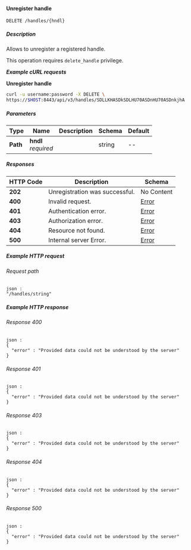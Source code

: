 
<a name="remove_handle"></a>
#### Unregister handle
```
DELETE /handles/{hndl}
```


##### Description
Allows to unregister a registered handle.

This operation requires `delete_handle` privilege.

***Example cURL requests***

**Unregister handle**
```bash
curl -u username:password -X DELETE \
https://$HOST:8443/api/v3/handles/SDLLKHASDkSDLHU70ASDnHU70ASDnkjhA
```


##### Parameters

|Type|Name|Description|Schema|Default|
|---|---|---|---|---|
|**Path**|**hndl**  <br>*required*||string|--|


##### Responses

|HTTP Code|Description|Schema|
|---|---|---|
|**202**|Unregistration was successful.|No Content|
|**400**|Invalid request.|[Error](../definitions/Error.md#error)|
|**401**|Authentication error.|[Error](../definitions/Error.md#error)|
|**403**|Authorization error.|[Error](../definitions/Error.md#error)|
|**404**|Resource not found.|[Error](../definitions/Error.md#error)|
|**500**|Internal server Error.|[Error](../definitions/Error.md#error)|


##### Example HTTP request

###### Request path
```
json :
"/handles/string"
```


##### Example HTTP response

###### Response 400
```
json :
{
  "error" : "Provided data could not be understood by the server"
}
```


###### Response 401
```
json :
{
  "error" : "Provided data could not be understood by the server"
}
```


###### Response 403
```
json :
{
  "error" : "Provided data could not be understood by the server"
}
```


###### Response 404
```
json :
{
  "error" : "Provided data could not be understood by the server"
}
```


###### Response 500
```
json :
{
  "error" : "Provided data could not be understood by the server"
}
```



